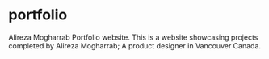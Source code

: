 # portfolio
Alireza Mogharrab Portfolio website.
This is a website showcasing projects completed by Alireza Mogharrab; A product designer in Vancouver Canada.
